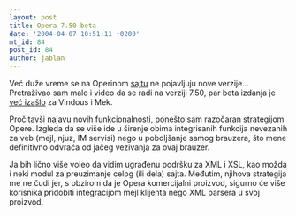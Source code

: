 ```yaml
---
layout: post
title: Opera 7.50 beta
date: '2004-04-07 10:51:11 +0200'
mt_id: 84
post_id: 84
author: jablan
---
```

Već duže vreme se na Operinom [sajtu](http://www.opera.com) ne pojavljuju nove verzije... Pretraživao sam malo i video da se radi na verziji 7.50, par beta izdanja je [već izašlo](http://my.opera.com/forums/showthread.php?s=&threadid=47230) za Vindous i Mek.

Pročitavši najavu novih funkcionalnosti, ponešto sam razočaran strategijom Opere. Izgleda da se više ide u širenje obima integrisanih funkcija nevezanih za veb (mejl, njuz, IM servisi) nego u poboljšanje samog brauzera, što mene definitivno odvraća od jačeg vezivanja za ovaj brauzer.

Ja bih lično više voleo da vidim ugrađenu podršku za XML i XSL, kao možda i neki modul za preuzimanje celog (ili dela) sajta. Međutim, njihova strategija me ne čudi jer, s obzirom da je Opera komercijalni proizvod, sigurno će više korisnika pridobiti integracijom mejl klijenta nego XML parsera u svoj proizvod.

